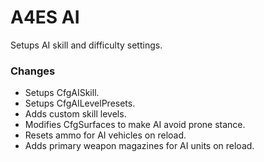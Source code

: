# A4ES AI
Setups AI skill and difficulty settings.

### Changes
- Setups CfgAISkill.
- Setups CfgAILevelPresets.
- Adds custom skill levels.
- Modifies CfgSurfaces to make AI avoid prone stance.
- Resets ammo for AI vehicles on reload.
- Adds primary weapon magazines for AI units on reload.

